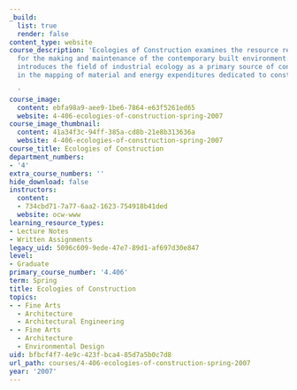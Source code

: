 ```yaml
---
_build:
  list: true
  render: false
content_type: website
course_description: 'Ecologies of Construction examines the resource requirements
  for the making and maintenance of the contemporary built environment. This course
  introduces the field of industrial ecology as a primary source of concepts and methods
  in the mapping of material and energy expenditures dedicated to construction activities.

  '
course_image:
  content: ebfa98a9-aee9-1be6-7864-e63f5261ed65
  website: 4-406-ecologies-of-construction-spring-2007
course_image_thumbnail:
  content: 41a34f3c-94ff-385a-cd8b-21e8b313636a
  website: 4-406-ecologies-of-construction-spring-2007
course_title: Ecologies of Construction
department_numbers:
- '4'
extra_course_numbers: ''
hide_download: false
instructors:
  content:
  - 734cbd71-7a77-6aa2-1623-754918b41ded
  website: ocw-www
learning_resource_types:
- Lecture Notes
- Written Assignments
legacy_uid: 5096c609-9ede-47e7-89d1-af697d30e847
level:
- Graduate
primary_course_number: '4.406'
term: Spring
title: Ecologies of Construction
topics:
- - Fine Arts
  - Architecture
  - Architectural Engineering
- - Fine Arts
  - Architecture
  - Environmental Design
uid: bfbcf4f7-4e9c-423f-bca4-85d7a5b0c7d8
url_path: courses/4-406-ecologies-of-construction-spring-2007
year: '2007'
---
```

